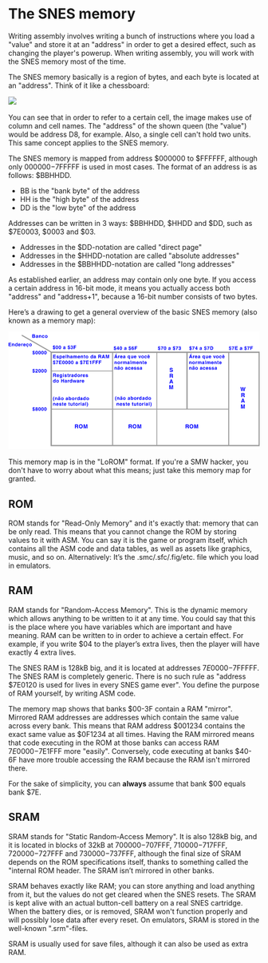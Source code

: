 # The SNES memory

Writing assembly involves writing a bunch of instructions where you load a "value" and store it at an "address" in order to get a desired effect, such as changing the player's powerup. When writing assembly, you will work with the SNES memory most of the time.

The SNES memory basically is a region of bytes, and each byte is located at an "address". Think of it like a chessboard:

![](../.gitbook/assets/chessboard.png)

You can see that in order to refer to a certain cell, the image makes use of column and cell names. The "address" of the shown queen (the "value") would be address D8, for example. Also, a single cell can't hold two units. This same concept applies to the SNES memory.

The SNES memory is mapped from address $000000 to $FFFFFF, although only $000000-$7FFFFF is used in most cases. The format of an address is as follows: $BBHHDD.

* BB is the "bank byte" of the address
* HH is the "high byte" of the address
* DD is the "low byte" of the address

Addresses can be written in 3 ways: $BBHHDD, $HHDD and $DD, such as $7E0003, $0003 and $03.

* Addresses in the $DD-notation are called "direct page"
* Addresses in the $HHDD-notation are called "absolute addresses"
* Addresses in the $BBHHDD-notation are called "long addresses"

As established earlier, an address may contain only one byte. If you access a certain address in 16-bit mode, it means you actually access both "address" and "address+1", because a 16-bit number consists of two bytes.

Here’s a drawing to get a general overview of the basic SNES memory (also known as a memory map):

![The &#x201C;LoROM&#x201D; Memory Map](../.gitbook/assets/memory.png)

This memory map is in the "LoROM" format. If you're a SMW hacker, you don't have to worry about what this means; just take this memory map for granted.

## ROM

ROM stands for "Read-Only Memory" and it's exactly that: memory that can be only read. This means that you cannot change the ROM by storing values to it with ASM. You can say it is the game or program itself, which contains all the ASM code and data tables, as well as assets like graphics, music, and so on. Alternatively: It’s the .smc/.sfc/.fig/etc. file which you load in emulators.

## RAM

RAM stands for "Random-Access Memory". This is the dynamic memory which allows anything to be written to it at any time. You could say that this is the place where you have variables which are important and have meaning. RAM can be written to in order to achieve a certain effect. For example, if you write $04 to the player’s extra lives, then the player will have exactly 4 extra lives.

The SNES RAM is 128kB big, and it is located at addresses $7E0000-$7FFFFF. The SNES RAM is completely generic. There is no such rule as "address $7E0120 is used for lives in every SNES game ever". You define the purpose of RAM yourself, by writing ASM code.

The memory map shows that banks $00-3F contain a RAM "mirror". Mirrored RAM addresses are addresses which contain the same value across every bank. This means that RAM address $001234 contains the exact same value as $0F1234 at all times. Having the RAM mirrored means that code executing in the ROM at those banks can access RAM $7E0000-$7E1FFF more "easily". Conversely, code executing at banks $40-6F have more trouble accessing the RAM because the RAM isn't mirrored there.

For the sake of simplicity, you can **always** assume that bank $00 equals bank $7E.

## SRAM

SRAM stands for "Static Random-Access Memory". It is also 128kB big, and it is located in blocks of 32kB at $700000-$707FFF, $710000-$717FFF, $720000-$727FFF and $730000-$737FFF, although the final size of SRAM depends on the ROM specifications itself, thanks to something called the "internal ROM header. The SRAM isn’t mirrored in other banks.

SRAM behaves exactly like RAM; you can store anything and load anything from it, but the values do not get cleared when the SNES resets. The SRAM is kept alive with an actual button-cell battery on a real SNES cartridge. When the battery dies, or is removed, SRAM won't function properly and will possibly lose data after every reset. On emulators, SRAM is stored in the well-known ".srm"-files.

SRAM is usually used for save files, although it can also be used as extra RAM.

